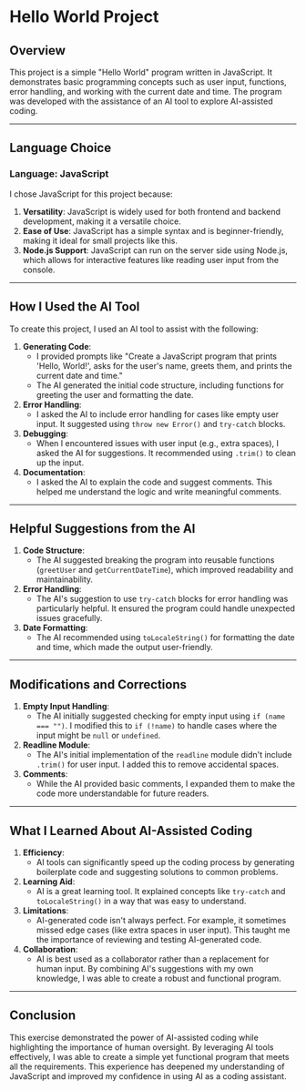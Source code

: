 # Hello World Project

## Overview
This project is a simple "Hello World" program written in JavaScript. It demonstrates basic programming concepts such as user input, functions, error handling, and working with the current date and time. The program was developed with the assistance of an AI tool to explore AI-assisted coding.

---

## Language Choice
### Language: JavaScript
I chose JavaScript for this project because:
1. **Versatility**: JavaScript is widely used for both frontend and backend development, making it a versatile choice.
2. **Ease of Use**: JavaScript has a simple syntax and is beginner-friendly, making it ideal for small projects like this.
3. **Node.js Support**: JavaScript can run on the server side using Node.js, which allows for interactive features like reading user input from the console.

---

## How I Used the AI Tool
To create this project, I used an AI tool to assist with the following:
1. **Generating Code**:
   - I provided prompts like "Create a JavaScript program that prints 'Hello, World!', asks for the user's name, greets them, and prints the current date and time."
   - The AI generated the initial code structure, including functions for greeting the user and formatting the date.
2. **Error Handling**:
   - I asked the AI to include error handling for cases like empty user input. It suggested using `throw new Error()` and `try-catch` blocks.
3. **Debugging**:
   - When I encountered issues with user input (e.g., extra spaces), I asked the AI for suggestions. It recommended using `.trim()` to clean up the input.
4. **Documentation**:
   - I asked the AI to explain the code and suggest comments. This helped me understand the logic and write meaningful comments.

---

## Helpful Suggestions from the AI
1. **Code Structure**:
   - The AI suggested breaking the program into reusable functions (`greetUser` and `getCurrentDateTime`), which improved readability and maintainability.
2. **Error Handling**:
   - The AI's suggestion to use `try-catch` blocks for error handling was particularly helpful. It ensured the program could handle unexpected issues gracefully.
3. **Date Formatting**:
   - The AI recommended using `toLocaleString()` for formatting the date and time, which made the output user-friendly.

---

## Modifications and Corrections
1. **Empty Input Handling**:
   - The AI initially suggested checking for empty input using `if (name === "")`. I modified this to `if (!name)` to handle cases where the input might be `null` or `undefined`.
2. **Readline Module**:
   - The AI's initial implementation of the `readline` module didn't include `.trim()` for user input. I added this to remove accidental spaces.
3. **Comments**:
   - While the AI provided basic comments, I expanded them to make the code more understandable for future readers.

---

## What I Learned About AI-Assisted Coding
1. **Efficiency**:
   - AI tools can significantly speed up the coding process by generating boilerplate code and suggesting solutions to common problems.
2. **Learning Aid**:
   - AI is a great learning tool. It explained concepts like `try-catch` and `toLocaleString()` in a way that was easy to understand.
3. **Limitations**:
   - AI-generated code isn't always perfect. For example, it sometimes missed edge cases (like extra spaces in user input). This taught me the importance of reviewing and testing AI-generated code.
4. **Collaboration**:
   - AI is best used as a collaborator rather than a replacement for human input. By combining AI's suggestions with my own knowledge, I was able to create a robust and functional program.

---

## Conclusion
This exercise demonstrated the power of AI-assisted coding while highlighting the importance of human oversight. By leveraging AI tools effectively, I was able to create a simple yet functional program that meets all the requirements. This experience has deepened my understanding of JavaScript and improved my confidence in using AI as a coding assistant.